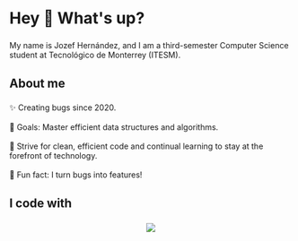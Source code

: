 <h1 align="left">Hey 👋 What's up?</h1>

###

<p align="left">My name is Jozef Hernández, and I am a third-semester Computer Science student at Tecnológico de Monterrey (ITESM).</p>

###

<h2 align="left">About me</h2>

###

<p align="left">✨ Creating bugs since 2020.
<br><br>🎯 Goals: Master efficient data structures and algorithms.<br>
<br>🌟 Strive for clean, efficient code and continual learning to stay at the forefront of technology.<br>
<br>🎲 Fun fact: I turn bugs into features!</p>

###

<h2 align="left">I code with</h2>

###

<p align="center">
  <a href="https://skillicons.dev">
    <img src="https://skillicons.dev/icons?i=cpp,py,swift,mysql,matlab,html,css,git," />
  </a>
</p>

###
